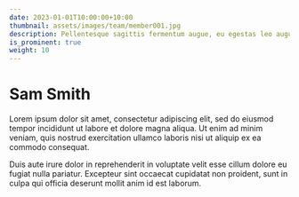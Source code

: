 ```yaml
---
date: 2023-01-01T10:00:00+10:00
thumbnail: assets/images/team/member001.jpg
description: Pellentesque sagittis fermentum augue, eu egestas leo augue.
is_prominent: true
weight: 10
---
```


# Sam Smith

Lorem ipsum dolor sit amet, consectetur adipiscing elit, sed do eiusmod tempor incididunt ut labore et dolore magna aliqua. Ut enim ad minim veniam, quis nostrud exercitation ullamco laboris nisi ut aliquip ex ea commodo consequat.

Duis aute irure dolor in reprehenderit in voluptate velit esse cillum dolore eu fugiat nulla pariatur. Excepteur sint occaecat cupidatat non proident, sunt in culpa qui officia deserunt mollit anim id est laborum.
